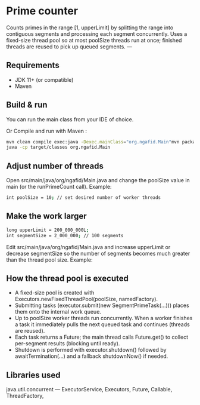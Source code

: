 # Prime counter 

Counts primes in the range [1, upperLimit] by splitting the range into contiguous segments and processing each segment concurrently.
Uses a fixed-size thread pool so at most poolSize threads run at once; finished threads are reused to pick up queued segments.
—
## Requirements
- JDK 11+ (or compatible)
- Maven

## Build & run
You can run the main class from your IDE of choice.


Or Compile and run with Maven :
```bash
mvn clean compile exec:java -Dexec.mainClass="org.ngafid.Main"mvn package
java -cp target/classes org.ngafid.Main
```

## Adjust number of threads


Open src/main/java/org/ngafid/Main.java and change the poolSize value in main (or the runPrimeCount call).
Example: 
```bash
int poolSize = 10; // set desired number of worker threads
```

## Make the work larger 

```bash
long upperLimit = 200_000_000L;
int segmentSize = 2_000_000; // 100 segments
```



Edit src/main/java/org/ngafid/Main.java and increase upperLimit or decrease segmentSize so the number of segments becomes much greater than the thread pool size. Example:

## How the thread pool is executed

* A fixed-size pool is created with Executors.newFixedThreadPool(poolSize, namedFactory).
* Submitting tasks (executor.submit(new SegmentPrimeTask(...))) places them onto the internal work queue.
* Up to poolSize worker threads run concurrently. When a worker finishes a task it immediately pulls the next queued task and continues (threads are reused).
* Each task returns a Future<Integer>; the main thread calls Future.get() to collect per-segment results (blocking until ready).
* Shutdown is performed with executor.shutdown() followed by awaitTermination(...) and a fallback shutdownNow() if needed.


## Libraries used

java.util.concurrent — ExecutorService, Executors, Future, Callable, ThreadFactory,



